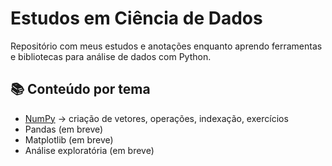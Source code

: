 # Estudos em Ciência de Dados

Repositório com meus estudos e anotações enquanto aprendo ferramentas e bibliotecas para análise de dados com Python.

## 📚 Conteúdo por tema

- [NumPy](https://raw.githubusercontent.com/luizbatist/estudos-numpy/refs/heads/main/Numpy/README.md) → criação de vetores, operações, indexação, exercícios
- Pandas (em breve)
- Matplotlib (em breve)
- Análise exploratória (em breve)
